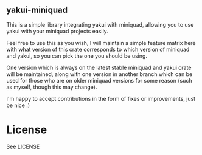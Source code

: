 yakui-miniquad
-----------------------
This is a simple library integrating yakui with miniquad, allowing you to use yakui with your miniquad projects easily.

Feel free to use this as you wish, I will maintain a simple feature matrix here with what version of this crate corresponds to which version of miniquad and yakui, so you can pick the one you should be using.

One version which is always on the latest stable miniquad and yakui crate will be maintained, along with one version in another branch which can be used for those who are on older miniquad versions for some reason (such as myself, though this may change).

I'm happy to accept contributions in the form of fixes or improvements, just be nice :)

# License
See LICENSE
